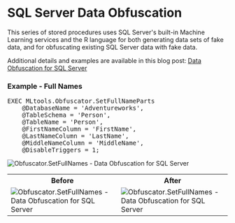 # SQL Server Data Obfuscation
This series of stored procedures uses SQL Server's built-in Machine Learning services and the R language for both generating data sets of fake data, and for obfuscating existing SQL Server data with fake data.

Additional details and examples are available in this blog post: <a target="_blank" href="https://itsalljustelectrons.blogspot.com/2020/06/Data-Obfuscation-for-SQL-Server.html">Data Obfuscation for SQL Server</a>

<h3>Example - Full Names</h3>
<p>
<pre>
EXEC MLtools.Obfuscator.SetFullNameParts
	@DatabaseName = 'Adventureworks',
	@TableSchema = 'Person',
	@TableName = 'Person',
	@FirstNameColumn = 'FirstName',
	@LastNameColumn = 'LastName',
	@MiddleNameColumn = 'MiddleName',
	@DisableTriggers = 1;
</pre>

<img alt="Obfuscator.SetFullNames - Data Obfuscation for SQL Server" border="0" src="https://3.bp.blogspot.com/-bSDtsWESySI/XubWqXNFAGI/AAAAAAAAHMg/KQfW4vw-DW8iDnGbhyzOUiWKdytIRnaKACNcBGAsYHQ/s1600/itsalljustelectrons.blogspot.com%2B-%2BSQL%2BServer%2BData%2BObfuscation%2B-%2BFull%2BNames%2B01.png" />
</p>

<p>
<table>
<tr><th>Before</th><th>After</th></tr>
<tr><td>
<img alt="Obfuscator.SetFullNames - Data Obfuscation for SQL Server" border="0" src="https://3.bp.blogspot.com/-vQrs3peCdlc/XubWtZclaII/AAAAAAAAHMk/Kee9Ykni94A9WhgZmxi8Y7AxQWoqXnY1ACNcBGAsYHQ/s1600/itsalljustelectrons.blogspot.com%2B-%2BSQL%2BServer%2BData%2BObfuscation%2B-%2BFull%2BNames%2B02.png" />
</td>
<td>
<img alt="Obfuscator.SetFullNames - Data Obfuscation for SQL Server" border="0" src="https://1.bp.blogspot.com/-ak1U9W_9sSI/XubWwceSYGI/AAAAAAAAHMs/SOu-5iFqxGYsRv7VfbCx1aezZyUTybddwCNcBGAsYHQ/s1600/itsalljustelectrons.blogspot.com%2B-%2BSQL%2BServer%2BData%2BObfuscation%2B-%2BFull%2BNames%2B03.png" />
</td>
</tr>
</table>
</p>
